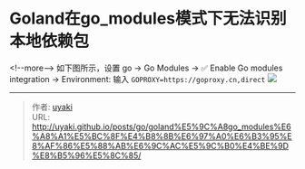 # Goland在go_modules模式下无法识别本地依赖包


&lt;!--more--&gt;
如下图所示，设置 go -&gt; Go Modules -&gt; ✅ Enable Go modules integration -&gt; Environment: 输入 `GOPROXY=https://goproxy.cn,direct`
![](https://cdn.jsdelivr.net/gh/uyaki/pic-cloud/img/20221212205112.png)

---

> 作者: [uyaki](https://www.github.com/uyaki)  
> URL: http://uyaki.github.io/posts/go/goland%E5%9C%A8go_modules%E6%A8%A1%E5%BC%8F%E4%B8%8B%E6%97%A0%E6%B3%95%E8%AF%86%E5%88%AB%E6%9C%AC%E5%9C%B0%E4%BE%9D%E8%B5%96%E5%8C%85/  

